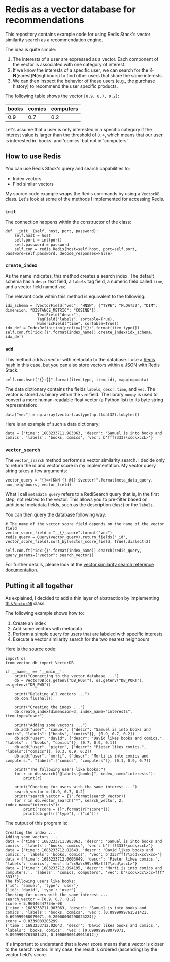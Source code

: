 # Redis as a vector database for recommendations

This repository contains example code for using Redis Stack's vector similarity search as a recommendation engine.

The idea is quite simple:

1. The interests of a user are expressed as a vector. Each component of the vector is associated with one category of interest.
2. If we know the interests of a specific user, we can search for the K-**N**(earest)**N**(eighbours) to find other users that share the same interests.
4. We can then inspect the behavior of these users (e.g., the purchase history) to recommend the user specific products.

The following table shows the vector `[0.9, 0.7, 0.2]`:

|books|comics|computers|
|---|---|---|
|0.9|0.7|0.2|


Let's assume that a user is only interested in a specific category if the interest value is larger than the threshold of `0.4`, which means that our user is interested in 'books' and 'comics' but not in  'computers'.

## How to use Redis

You can use Redis Stack's query and search capabilities to:

* Index vectors
* Find similar vectors

My source code example wraps the Redis commands by using a `VectorDB` class. Let's look at some of the methods I implemented for accessing Redis.

### `init`

The connection happens within the constructor of the class:

```
def __init__(self, host, port, password):
    self.host = host
    self.port = int(port)
    self.password = password
    self.con = redis.Redis(host=self.host, port=self.port, password=self.password, decode_responses=False)
```

### `create_index`

As the name indicates, this method creates a search index. The default schema has a `descr` text field, a `labels` tag field, a numeric field called `time`, and a vector field named `vec`.

The relevant code within this method is equivalent to the following:

```
idx_schema = (VectorField("vec", "HNSW", {"TYPE": "FLOAT32", "DIM": dimension, "DISTANCE_METRIC": "COSINE"}),
              TextField("descr"),
              TagField("labels", sortable=True),
              NumericField("time", sortable=True))
idx_def = IndexDefinition(prefix=["{}:".format(item_type)])
self.con.ft("idx:{}".format(index_name)).create_index(idx_schema, idx_def)
```

### `add`

This method adds a vector with metadata to the database. I use a [Redis hash](https://redis.io/docs/data-types/hashes/) in this case, but you can also store vectors within a JSON with Redis Stack.

```
self.con.hset("{}:{}".format(item_type, item_id), mapping=data)
```

The data dictionary contains the fields `labels`, `descr`, `time`, and `vec`. The vector is stored as binary within the `vec` field. The library `numpy` is used to convert a more human-readable float vector (a Python list) to its byte string representation:

```
data["vec"] = np.array(vector).astype(np.float32).tobytes()
```

Here is an example of such a data dictionary:

```
data = {'time': 1683233711.983063, 'descr': 'Samuel is into books and comics', 'labels': 'books, comics', 'vec': b'fff?333?\xcd\xccL>'}
```

### `vector_search`

The `vector_search` method performs a vector similarity search. I decide only to return the id and vector score in my implementation. My vector query string takes a few arguments:

```
vector_query = "{}=>[KNN {} @{} $vector]".format(meta_data_query, num_neighbours, vector_field)
```

What I call `metadata query`  refers to a RediSearch query that is, in the first step, not related to the vector. This allows you to pre-filter based on additional metadata fields, such as the description (`desc`) or the `labels`.

You can then query the database following way:

```
# The name of the vector score field depends on the name of the vector field
vector_score_field = "__{}_score".format("vec")
redis_query = Query(vector_query).return_fields("_id", vector_score_field).sort_by(vector_score_field, True).dialect(2)

self.con.ft("idx:{}".format(index_name)).search(redis_query, query_params={"vector": search_vector})
```

For further details, please look at the [vector similarity search reference documentation](https://redis.io/docs/stack/search/reference/vectors/).


## Putting it all together

As explained, I decided to add a thin layer of abstraction by implementing [this `VectorDB`](./vss-rec/vector_db.py) class.

The following example shows how to:

1. Create an index
2. Add some vectors with metadata
3. Perform a simple query for users that are labeled with specific interests
4. Execute a vector similarity search for the two nearest neighbours


Here is the source code:

```
import os
from vector_db import VectorDB

if __name__ == '__main__':
    print("Connecting to the vector database ...")
    db = VectorDB(os.getenv("DB_HOST"), os.getenv("DB_PORT"), os.getenv("DB_PWD"))

    print("Deleting all vectors ...")
    db.con.flushall()

    print("Creating the index ...")
    db.create_index(dimension=3, index_name="interests", item_type="user")

    print("Adding some vectors ...")
    db.add("user", "samuel", {"descr": "Samuel is into books and comics", "labels": ["books", "comics"]}, [0.9, 0.7, 0.2])
    db.add("user", "david", {"descr": "David likes books and comics.", "labels" : ["books", "comics"]}, [0.7, 0.9, 0.1])
    db.add("user", "pieter", {"descr": "Pieter likes comics.", "labels":["comics"]}, [0.3, 0.9, 0.2])
    db.add("user", "morti", {"descr": "Morti is into comics and computers.", "labels":["comics", "computers"]}, [0.1, 0.9, 0.7])

    print("The following users like books:")
    for r in db.search("@labels:{books}", index_name="interests"):
        print(r)

    print("Checking for users with the same interest ...")
    search_vector = [0.9, 0.7, 0.2]
    print("search_vector = {}".format(search_vector))
    for r in db.vector_search("*", search_vector, 2, index_name="interests"):
        print("score = {}".format(r["score"]))
        print(db.get(r["type"], r["id"]))
```

The output of this program is:

```
Creating the index ...
Adding some vectors ...
data = {'time': 1683233711.983063, 'descr': 'Samuel is into books and comics', 'labels': 'books, comics', 'vec': b'fff?333?\xcd\xccL>'}
data = {'time': 1683233712.02643, 'descr': 'David likes books and comics.', 'labels': 'books, comics', 'vec': b'333?fff?\xcd\xcc\xcc='}
data = {'time': 1683233712.0603049, 'descr': 'Pieter likes comics.', 'labels': 'comics', 'vec': b'\x9a\x99\x99>fff?\xcd\xccL>'}
data = {'time': 1683233712.094195, 'descr': 'Morti is into comics and computers.', 'labels': 'comics, computers', 'vec': b'\xcd\xcc\xcc=fff?333?'}
The following users like books:
{'id': 'samuel', 'type': 'user'}
{'id': 'david', 'type': 'user'}
Checking for users with the same interest ...
search_vector = [0.9, 0.7, 0.2]
score = 5.96046447754e-08
{'time': 1683233711.983063, 'descr': 'Samuel is into books and comics', 'labels': 'books, comics', 'vec': [0.8999999761581421, 0.699999988079071, 0.20000000298023224]}
score = 0.0339003205299
{'time': 1683233712.02643, 'descr': 'David likes books and comics.', 'labels': 'books, comics', 'vec': [0.699999988079071, 0.8999999761581421, 0.10000000149011612]}
```

It's important to understand that a lower score means that a vector is closer to the search vector. In my case, the result is ordered (ascending) by the vector field's score.
